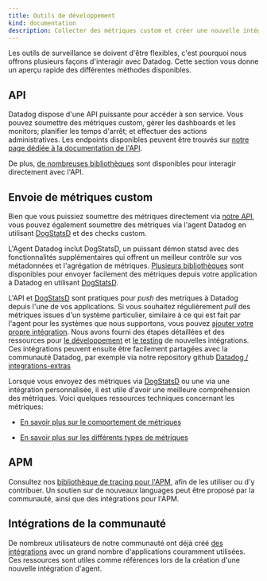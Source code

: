 ```yaml
---
title: Outils de développement
kind: documentation
description: Collecter des métriques custom et créer une nouvelle intégration
---
```


Les outils de surveillance se doivent d'être flexibles, c'est pourquoi nous offrons plusieurs façons d'interagir avec Datadog. Cette section vous donne un aperçu rapide des différentes méthodes disponibles.

## API
Datadog dispose d'une API puissante pour accéder à son service. Vous pouvez soumettre des métriques custom, gérer les dashboards et les monitors; planifier les temps d'arrêt; et effectuer des actions administratives.
Les endpoints disponibles peuvent être trouvés sur [notre page dédiée à la documentation de l'API][1].

De plus, [de nombreuses bibliothèques][2] sont disponibles pour interagir directement avec l'API.

## Envoie de métriques custom
Bien que vous puissiez soumettre des métriques directement via [notre API][1], vous pouvez également soumettre des métriques via l'agent Datadog en utilisant [DogStatsD][3] et des checks custom.

L'Agent Datadog inclut DogStatsD, un puissant démon statsd avec des fonctionnalités supplémentaires qui offrent un meilleur contrôle sur vos métadonnées et l'agrégation de métriques.
[Plusieurs bibliothèques][4] sont disponibles pour envoyer facilement des métriques depuis votre application à Datadog en utilisant [DogStatsD][3].

L'API et [DogStatsD][3] sont pratiques pour _push_  des metriques à Datadog depuis l'une de vos applications.
Si vous souhaitez régulièrement _pull_ des métriques issues d'un système particulier, similaire à ce qui est fait par l'agent pour les systèmes que nous supportons, vous pouvez [ajouter votre propre intégration][5]. Nous avons fourni des étapes détaillées et des ressources pour [le développement][6] et [le testing][7] de nouvelles intégrations.
Ces intégrations peuvent ensuite être facilement partagées avec la communauté Datadog, par exemple via notre repository github [Datadog / integrations-extras ][8]

Lorsque vous envoyez des métriques via [DogStatsD][3] ou une via une intégration personnalisée, il est utile d'avoir une meilleure compréhension des métriques. Voici quelques ressources techniques concernant les métriques:

* [En savoir plus sur le comportement de métriques][9]

* [En savoir plus sur les différents types de métriques][9]

## APM
Consultez nos [bibliothèque de tracing pour l'APM][10], afin de les utiliser ou d'y contribuer. Un soutien sur de nouveaux languages peut être proposé par la communauté, ainsi que des intégrations pour l'APM.

## Intégrations de la communauté
De nombreux utilisateurs de notre communauté ont déjà créé [des intégrations][11] avec un grand nombre d'applications couramment utilisées.
Ces ressources sont utiles comme références lors de la création d'une nouvelle intégration d'agent.

[1]: /api
[2]: /developers/libraries/#api-and-dogstatsd-client-libraries
[3]: /developers/dogstatsd
[4]: /developers/libraries
[5]: /developers/integrations/
[6]: /developers/integrations/integration_sdk
[7]: /developers/integrations/testing/
[8]: https://github.com/DataDog/integrations-extras
[9]: /developers/metrics
[10]: /developers/libraries/#apm-tracing-client-libraries
[11]: /developers/libraries/#community-integrations
